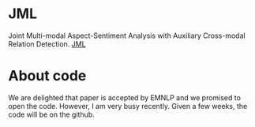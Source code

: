 # JML
Joint Multi-modal Aspect-Sentiment Analysis with Auxiliary Cross-modal
Relation Detection.  [JML](https://aclanthology.org/2021.emnlp-main.360.pdf)

# About code
We are delighted that paper is accepted by EMNLP and we promised to open the code. However, I am very busy recently. Given a few weeks, the code will be on the github.
